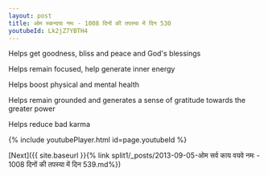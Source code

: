 ```yaml
---
layout: post
title: ओम स्कन्दया नमः - 1008 दिनों की तपस्या में दिन 530
youtubeId: Lk2jZ7YBTH4
---
```

 
 
Helps get goodness, bliss and peace and God's blessings
 
Helps remain focused, help generate inner energy 
 
Helps boost physical and mental health 
 
Helps remain grounded and generates a sense of gratitude towards the greater power 
 
Helps reduce bad karma
 
 
 
 


{% include youtubePlayer.html id=page.youtubeId %}
 
[Next]({{ site.baseurl }}{% link  split1/_posts/2013-09-05-ओम सर्व काय वयवे नमः - 1008 दिनों की तपस्या में दिन 539.md%})
 
